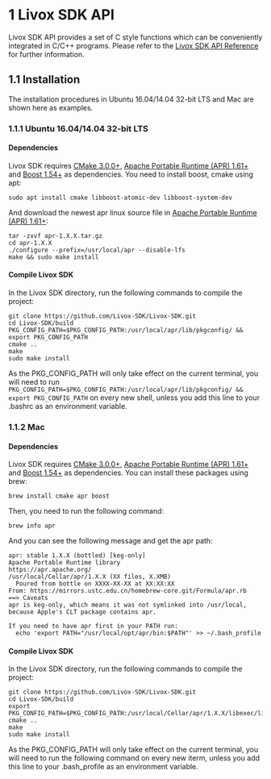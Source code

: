 # 1 Livox SDK API

Livox SDK API provides a set of C style functions which can be conveniently integrated in C/C++ programs. Please refer to the [Livox SDK API Reference](https://livox-sdk.github.io/Livox-SDK/) for further information.

## 1.1 Installation
The installation procedures in Ubuntu 16.04/14.04 32-bit LTS and Mac are shown here as examples.
### 1.1.1 Ubuntu 16.04/14.04 32-bit LTS
#### Dependencies
Livox SDK requires [CMake 3.0.0+](https://cmake.org/), [Apache Portable Runtime (APR) 1.61+](http://apr.apache.org/) and [Boost 1.54+](https://www.boost.org/) as dependencies. You need to install boost, cmake using apt:
```
sudo apt install cmake libboost-atomic-dev libboost-system-dev
```
And download the newest apr linux source file in [Apache Portable Runtime (APR) 1.61+](http://apr.apache.org/):
```
tar -zxvf apr-1.X.X.tar.gz
cd apr-1.X.X
./configure --prefix=/usr/local/apr --disable-lfs
make && sudo make install
```
#### Compile Livox SDK
In the Livox SDK directory, run the following commands to compile the project:
```
git clone https://github.com/Livox-SDK/Livox-SDK.git
cd Livox-SDK/build
PKG_CONFIG_PATH=$PKG_CONFIG_PATH:/usr/local/apr/lib/pkgconfig/ && export PKG_CONFIG_PATH
cmake ..
make
sudo make install
```
As the PKG_CONFIG_PATH will only take effect on the current terminal, you will need to run `PKG_CONFIG_PATH=$PKG_CONFIG_PATH:/usr/local/apr/lib/pkgconfig/ && export PKG_CONFIG_PATH` on every new shell, unless you add this line to your .bashrc as an environment variable.

### 1.1.2 Mac
#### Dependencies
Livox SDK requires [CMake 3.0.0+](https://cmake.org/), [Apache Portable Runtime (APR) 1.61+](http://apr.apache.org/) and [Boost 1.54+](https://www.boost.org/) as dependencies. You can install these packages using brew:
```
brew install cmake apr boost
```
Then, you need to run the following command:
```
brew info apr
```
And you can see the following message and get the apr path:
```
apr: stable 1.X.X (bottled) [keg-only]
Apache Portable Runtime library
https://apr.apache.org/
/usr/local/Cellar/apr/1.X.X (XX files, X.XMB)
  Poured from bottle on XXXX-XX-XX at XX:XX:XX
From: https://mirrors.ustc.edu.cn/homebrew-core.git/Formula/apr.rb
==> Caveats
apr is keg-only, which means it was not symlinked into /usr/local,
because Apple's CLT package contains apr.

If you need to have apr first in your PATH run:
  echo 'export PATH="/usr/local/opt/apr/bin:$PATH"' >> ~/.bash_profile
```
#### Compile Livox SDK
In the Livox SDK directory, run the following commands to compile the project:
```
git clone https://github.com/Livox-SDK/Livox-SDK.git
cd Livox-SDK/build
export PKG_CONFIG_PATH=$PKG_CONFIG_PATH:/usr/local/Cellar/apr/1.X.X/libexec/lib/pkgconfig
cmake ..
make
sudo make install
```
As the PKG_CONFIG_PATH will only take effect on the current terminal, you will need to run the following command on every new iterm, unless you add this line to your .bash_profile as an environment variable. 